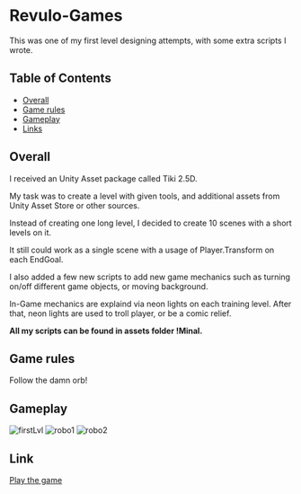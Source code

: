# Revulo-Games

This was one of my first level designing attempts, with some extra scripts I wrote.

## Table of Contents
  * [Overall](https://github.com/Minal06/Revulo-Games#overall)
  * [Game rules](https://github.com/Minal06/Revulo-Games#game-rules)
  * [Gameplay](https://github.com/Minal06/Revulo-Games#gameplay)
  * [Links](https://github.com/Minal06/Revulo-Games#links)

## Overall
I received an Unity Asset package called Tiki 2.5D.

My task was to create a level with given tools, and additional assets from Unity Asset Store or other sources.

Instead of creating one long level, I decided to create 10 scenes with a short levels on it. 

It still could work as a single scene with a usage of Player.Transform on each EndGoal.

I also added a few new scripts to add new game mechanics such as turning on/off different game objects, or moving background.

In-Game mechanics are explaind via neon lights on each training level. After that, neon lights are used to troll player, or be a comic relief.

**All my scripts can be found in assets folder !Minal.**


## Game rules
Follow the damn orb! 

## Gameplay
![firstLvl](https://user-images.githubusercontent.com/94176489/178253858-18ab56dc-c1e7-4965-9d28-05c07e0600b0.jpg)
![robo1](https://user-images.githubusercontent.com/94176489/178254752-8e3ee68e-a211-4cca-b058-3ffbf1388de5.gif)
![robo2](https://user-images.githubusercontent.com/94176489/178256490-6dff65c6-b70d-4a16-9a26-e7046827ec54.gif)

## Link
[Play the game](https://play.unity.com/mg/other/build-robojoy)
